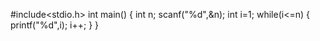  #include<stdio.h>
int main()
{
    int n;
    scanf("%d",&n);
    int i=1;
    while(i<=n)
    {
        printf("%d",i);
        i++;
    }
}
